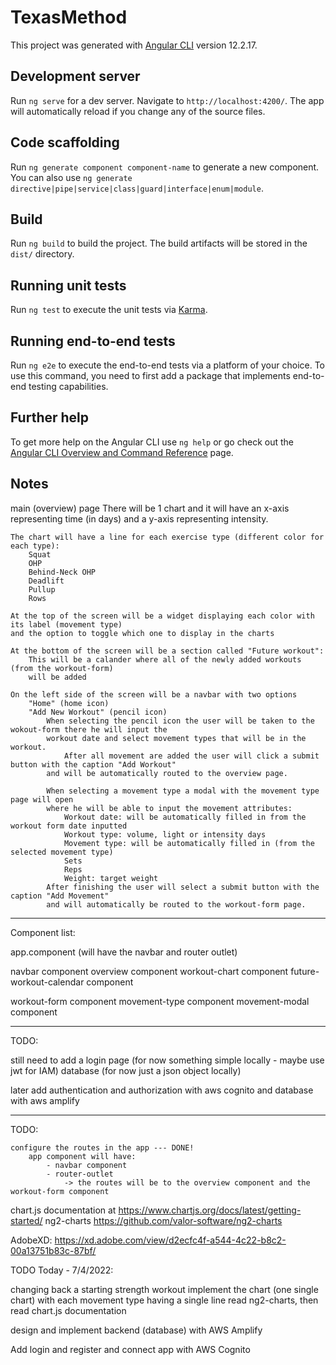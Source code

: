 # TexasMethod

This project was generated with [Angular CLI](https://github.com/angular/angular-cli) version 12.2.17.

## Development server

Run `ng serve` for a dev server. Navigate to `http://localhost:4200/`. The app will automatically reload if you change any of the source files.

## Code scaffolding

Run `ng generate component component-name` to generate a new component. You can also use `ng generate directive|pipe|service|class|guard|interface|enum|module`.

## Build

Run `ng build` to build the project. The build artifacts will be stored in the `dist/` directory.

## Running unit tests

Run `ng test` to execute the unit tests via [Karma](https://karma-runner.github.io).

## Running end-to-end tests

Run `ng e2e` to execute the end-to-end tests via a platform of your choice. To use this command, you need to first add a package that implements end-to-end testing capabilities.

## Further help

To get more help on the Angular CLI use `ng help` or go check out the [Angular CLI Overview and Command Reference](https://angular.io/cli) page.

## Notes

main (overview) page
	There will be 1 chart and it will have an x-axis representing time (in days)
	and a y-axis representing intensity.

	The chart will have a line for each exercise type (different color for each type):
		Squat
		OHP
		Behind-Neck OHP
		Deadlift
		Pullup
		Rows
	
	At the top of the screen will be a widget displaying each color with its label (movement type) 
	and the option to toggle which one to display in the charts

	At the bottom of the screen will be a section called "Future workout":
		This will be a calander where all of the newly added workouts (from the workout-form) 
		will be added

	On the left side of the screen will be a navbar with two options
		"Home" (home icon)
		"Add New Workout" (pencil icon)
			When selecting the pencil icon the user will be taken to the wokout-form there he will input the 
			workout date and select movement types that will be in the workout.
				After all movement are added the user will click a submit button with the caption "Add Workout"
			and will be automatically routed to the overview page.

			When selecting a movement type a modal with the movement type page will open
			where he will be able to input the movement attributes:
				Workout date: will be automatically filled in from the workout form date inputted
				Workout type: volume, light or intensity days
				Movement type: will be automatically filled in (from the selected movement type)
				Sets
				Reps
				Weight: target weight
			After finishing the user will select a submit button with the caption "Add Movement"
			and will automatically be routed to the workout-form page.			
		

--------------------------------------------------------------------------------------------------

Component list:

app.component (will have the navbar and router outlet)

navbar component
overview component
   workout-chart component
   future-workout-calendar component

workout-form component
   movement-type component
   movement-modal component

--------------------------------------------------------------------------------------------------

TODO:

still need to add a login page (for now something simple locally - maybe use jwt for IAM)
database (for now just a json object locally)

later add authentication and authorization with aws cognito
and database with aws amplify

--------------------------------------------------------------------------------------------------

TODO:

	configure the routes in the app --- DONE!
		app component will have:
			- navbar component
			- router-outlet
				-> the routes will be to the overview component and the workout-form component


chart.js documentation at https://www.chartjs.org/docs/latest/getting-started/
ng2-charts https://github.com/valor-software/ng2-charts 
		
AdobeXD: https://xd.adobe.com/view/d2ecfc4f-a544-4c22-b8c2-00a13751b83c-87bf/ 


TODO Today - 7/4/2022: 

changing back a starting strength workout
  implement the chart (one single chart) with each movement type having a single line
    read ng2-charts, then read chart.js documentation

design and implement backend (database) with AWS Amplify

Add login and register and connect app with AWS Cognito
















